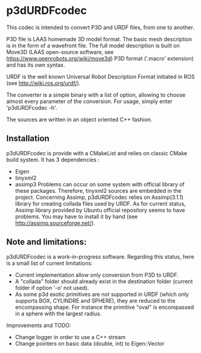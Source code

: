 # p3dURDFcodec

This codec is intended to convert P3D and URDF files, from one to another.

P3D file is LAAS homemade 3D model format. The basic mesh description is in the form of a wavefront file. The full model description is built on Move3D (LAAS open-source software, see https://www.openrobots.org/wiki/move3d) P3D format ('.macro' extension) and has its own syntax.

URDF is the well known Universal Robot Description Format initiated in ROS (see http://wiki.ros.org/urdf/).

The converter is a simple binary with a list of option, allowing to choose almost every parameter of the conversion.
For usage, simply enter 'p3dURDFcodec -h'.

The sources are written in an object oriented C++ fashion.

## Installation
p3dURDFcodec is provide with a CMakeList and relies on classic CMake build system.
It has 3 dependencies :
* Eigen
* tinyxml2
* assimp3
Problems can occur on some system with official library of these packages. Therefore, tinyxml2 sources are embedded in the project.
Concerning Assimp, p3dURDFcodec relies on Assimp(3.1.1) library for creating collada files used by URDF. As for current status, Assimp library provided by Ubuntu official repository seems to have problems. You may have to install it by hand (see http://assimp.sourceforge.net/).

## Note and limitations:
p3dURDFcodec is a work-in-progress software. Regarding this status, here is a small list of current limitations:
* Current implementation allow only conversion from P3D to URDF.
* A "collada" folder should already exist in the destination folder (current folder if option '-o' not used).
* As some p3d exotic primitives are not supported in URDF (which only supports BOX, CYLINDRE and SPHERE), they are reduced to the encompassing shape. For instance the primitive "oval" is encompassed in a sphere with the largest radius.

Improvements and TODO:
* Change logger in order to use a C++ stream
* Change pointers on basic data (double, int) to Eigen::Vector
